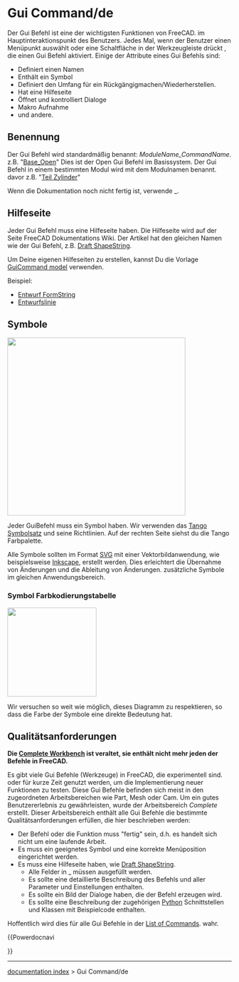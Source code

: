 # Gui Command/de
Der Gui Befehl ist eine der wichtigsten Funktionen von FreeCAD. im Hauptinteraktionspunkt des Benutzers. Jedes Mal, wenn der Benutzer einen Menüpunkt auswählt oder eine Schaltfläche in der Werkzeugleiste drückt , die einen Gui Befehl aktiviert. Einige der Attribute eines Gui Befehls sind:

-   Definiert einen Namen
-   Enthält ein Symbol
-   Definiert den Umfang für ein Rückgängigmachen/Wiederherstellen.
-   Hat eine Hilfeseite
-   Öffnet und kontrolliert Dialoge
-   Makro Aufnahme
-   und andere.

## Benennung

Der Gui Befehl wird standardmäßig benannt: *ModuleName\_CommandName*. z.B. \"[Base\_Open](Base_Open/de.md)\" Dies ist der Open Gui Befehl im Basissystem. Der Gui Befehl in einem bestimmten Modul wird mit dem Modulnamen benannt. davor z.B. \"[Teil Zylinder](Part_Cylinder/de.md)\"

Wenn die Dokumentation noch nicht fertig ist, verwende _.

## Hilfeseite

Jeder Gui Befehl muss eine Hilfeseite haben. Die Hilfeseite wird auf der Seite FreeCAD Dokumentations Wiki. Der Artikel hat den gleichen Namen wie der Gui Befehl, z.B. [Draft ShapeString](Draft_ShapeString.md).

Um Deine eigenen Hilfeseiten zu erstellen, kannst Du die Vorlage [GuiCommand model](GuiCommand_model.md) verwenden.

Beispiel:

-   [Entwurf FormString](Draft_ShapeString/de.md)
-   [Entwurfslinie](Draft_Line/de.md)

## Symbole

<img alt="" src=images/Tango-Palette.png  style="width:400px;">

Jeder GuiBefehl muss ein Symbol haben. Wir verwenden das [Tango Symbolsatz](http://tango-project.org/Tango_Desktop_Project/) und seine Richtlinien. Auf der rechten Seite siehst du die Tango Farbpalette.

Alle Symbole sollten im Format [SVG](SVG.md) mit einer Vektorbildanwendung, wie beispielsweise [Inkscape](http://inkscape.org), erstellt werden. Dies erleichtert die Übernahme von Änderungen und die Ableitung von Änderungen. zusätzliche Symbole im gleichen Anwendungsbereich.

### Symbol Farbkodierungstabelle 

<img alt="" src=images/Colorchart.png  style="width:200px;">

Wir versuchen so weit wie möglich, dieses Diagramm zu respektieren, so dass die Farbe der Symbole eine direkte Bedeutung hat.

## Qualitätsanforderungen


**Die [Complete Workbench](Complete_Workbench/de.md) ist veraltet, sie enthält nicht mehr jeden der Befehle in FreeCAD.**

Es gibt viele Gui Befehle (Werkzeuge) in FreeCAD, die experimentell sind. oder für kurze Zeit genutzt werden, um die Implementierung neuer Funktionen zu testen. Diese Gui Befehle befinden sich meist in den zugeordneten Arbeitsbereichen wie Part, Mesh oder Cam. Um ein gutes Benutzererlebnis zu gewährleisten, wurde der Arbeitsbereich *Complete* erstellt. Dieser Arbeitsbereich enthält alle Gui Befehle die bestimmte Qualitätsanforderungen erfüllen, die hier beschrieben werden:

-   Der Befehl oder die Funktion muss \"fertig\" sein, d.h. es handelt sich nicht um eine laufende Arbeit.
-   Es muss ein geeignetes Symbol und eine korrekte Menüposition eingerichtet werden.
-   Es muss eine Hilfeseite haben, wie [Draft ShapeString](Draft_ShapeString/de.md).
    -   Alle Felder in _ müssen ausgefüllt werden.
    -   Es sollte eine detaillierte Beschreibung des Befehls und aller Parameter und Einstellungen enthalten.
    -   Es sollte ein Bild der Dialoge haben, die der Befehl erzeugen wird.
    -   Es sollte eine Beschreibung der zugehörigen [Python](Python.md) Schnittstellen und Klassen mit Beispielcode enthalten.

Hoffentlich wird dies für alle Gui Befehle in der [List of Commands](List_of_Commands/de.md). wahr.


{{Powerdocnavi

}}

---
[documentation index](../README.md) > Gui Command/de
